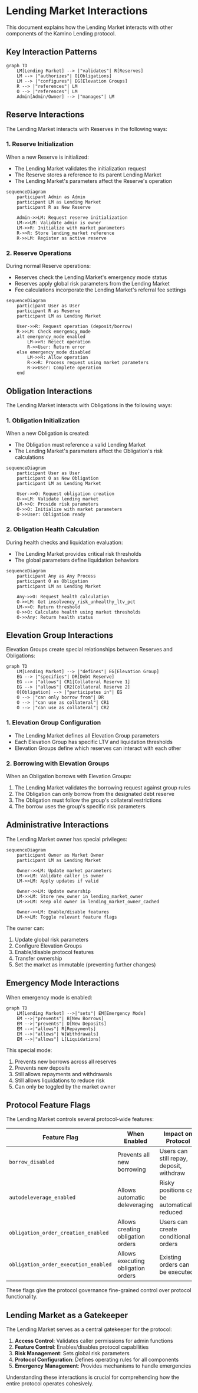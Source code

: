 # Lending Market Interactions

This document explains how the Lending Market interacts with other components of the Kamino Lending protocol.

## Key Interaction Patterns

```mermaid
graph TD
    LM[Lending Market] --> |"validates"| R[Reserves]
    LM --> |"authorizes"| O[Obligations]
    LM --> |"configures"| EG[Elevation Groups]
    R --> |"references"| LM
    O --> |"references"| LM
    Admin[Admin/Owner] --> |"manages"| LM
```

## Reserve Interactions

The Lending Market interacts with Reserves in the following ways:

### 1. Reserve Initialization

When a new Reserve is initialized:
- The Lending Market validates the initialization request
- The Reserve stores a reference to its parent Lending Market
- The Lending Market's parameters affect the Reserve's operation

```mermaid
sequenceDiagram
    participant Admin as Admin
    participant LM as Lending Market
    participant R as New Reserve
    
    Admin->>LM: Request reserve initialization
    LM->>LM: Validate admin is owner
    LM->>R: Initialize with market parameters
    R->>R: Store lending_market reference
    R->>LM: Register as active reserve
```

### 2. Reserve Operations

During normal Reserve operations:
- Reserves check the Lending Market's emergency mode status
- Reserves apply global risk parameters from the Lending Market
- Fee calculations incorporate the Lending Market's referral fee settings

```mermaid
sequenceDiagram
    participant User as User
    participant R as Reserve
    participant LM as Lending Market
    
    User->>R: Request operation (deposit/borrow)
    R->>LM: Check emergency_mode
    alt emergency_mode enabled
        LM->>R: Reject operation
        R->>User: Return error
    else emergency_mode disabled
        LM->>R: Allow operation
        R->>R: Process request using market parameters
        R->>User: Complete operation
    end
```

## Obligation Interactions

The Lending Market interacts with Obligations in the following ways:

### 1. Obligation Initialization

When a new Obligation is created:
- The Obligation must reference a valid Lending Market
- The Lending Market's parameters affect the Obligation's risk calculations

```mermaid
sequenceDiagram
    participant User as User
    participant O as New Obligation
    participant LM as Lending Market
    
    User->>O: Request obligation creation
    O->>LM: Validate lending market
    LM->>O: Provide risk parameters
    O->>O: Initialize with market parameters
    O->>User: Obligation ready
```

### 2. Obligation Health Calculation

During health checks and liquidation evaluation:
- The Lending Market provides critical risk thresholds
- The global parameters define liquidation behaviors

```mermaid
sequenceDiagram
    participant Any as Any Process
    participant O as Obligation
    participant LM as Lending Market
    
    Any->>O: Request health calculation
    O->>LM: Get insolvency_risk_unhealthy_ltv_pct
    LM->>O: Return threshold
    O->>O: Calculate health using market thresholds
    O->>Any: Return health status
```

## Elevation Group Interactions

Elevation Groups create special relationships between Reserves and Obligations:

```mermaid
graph TD
    LM[Lending Market] --> |"defines"| EG[Elevation Group]
    EG --> |"specifies"| DR[Debt Reserve]
    EG --> |"allows"| CR1[Collateral Reserve 1]
    EG --> |"allows"| CR2[Collateral Reserve 2]
    O[Obligation] --> |"participates in"| EG
    O --> |"can only borrow from"| DR
    O --> |"can use as collateral"| CR1
    O --> |"can use as collateral"| CR2
```

### 1. Elevation Group Configuration

- The Lending Market defines all Elevation Group parameters
- Each Elevation Group has specific LTV and liquidation thresholds
- Elevation Groups define which reserves can interact with each other

### 2. Borrowing with Elevation Groups

When an Obligation borrows with Elevation Groups:
1. The Lending Market validates the borrowing request against group rules
2. The Obligation can only borrow from the designated debt reserve
3. The Obligation must follow the group's collateral restrictions
4. The borrow uses the group's specific risk parameters

## Administrative Interactions

The Lending Market owner has special privileges:

```mermaid
sequenceDiagram
    participant Owner as Market Owner
    participant LM as Lending Market
    
    Owner->>LM: Update market parameters
    LM->>LM: Validate caller is owner
    LM->>LM: Apply updates if valid
    
    Owner->>LM: Update ownership
    LM->>LM: Store new_owner in lending_market_owner
    LM->>LM: Keep old owner in lending_market_owner_cached
    
    Owner->>LM: Enable/disable features
    LM->>LM: Toggle relevant feature flags
```

The owner can:
1. Update global risk parameters
2. Configure Elevation Groups
3. Enable/disable protocol features
4. Transfer ownership
5. Set the market as immutable (preventing further changes)

## Emergency Mode Interactions

When emergency mode is enabled:

```mermaid
graph TD
    LM[Lending Market] -->|"sets"| EM[Emergency Mode]
    EM -->|"prevents"| B[New Borrows]
    EM -->|"prevents"| D[New Deposits]
    EM -->|"allows"| R[Repayments]
    EM -->|"allows"| W[Withdrawals]
    EM -->|"allows"| L[Liquidations]
```

This special mode:
1. Prevents new borrows across all reserves
2. Prevents new deposits
3. Still allows repayments and withdrawals
4. Still allows liquidations to reduce risk
5. Can only be toggled by the market owner

## Protocol Feature Flags

The Lending Market controls several protocol-wide features:

| Feature Flag | When Enabled | Impact on Protocol |
|-------------|--------------|-------------------|
| `borrow_disabled` | Prevents all new borrowing | Users can still repay, deposit, withdraw |
| `autodeleverage_enabled` | Allows automatic deleveraging | Risky positions can be automatically reduced |
| `obligation_order_creation_enabled` | Allows creating obligation orders | Users can create conditional orders |
| `obligation_order_execution_enabled` | Allows executing obligation orders | Existing orders can be executed |

These flags give the protocol governance fine-grained control over protocol functionality.

## Lending Market as a Gatekeeper

The Lending Market serves as a central gatekeeper for the protocol:

1. **Access Control**: Validates caller permissions for admin functions
2. **Feature Control**: Enables/disables protocol capabilities
3. **Risk Management**: Sets global risk parameters
4. **Protocol Configuration**: Defines operating rules for all components
5. **Emergency Management**: Provides mechanisms to handle emergencies

Understanding these interactions is crucial for comprehending how the entire protocol operates cohesively.
